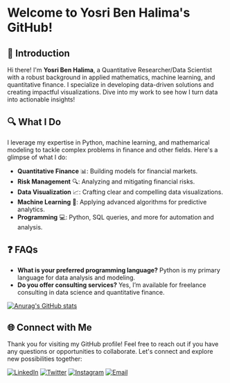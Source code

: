 # Welcome to Yosri Ben Halima's GitHub!

## 👋 Introduction

Hi there! I'm **Yosri Ben Halima**, a Quantitative Researcher/Data Scientist with a robust background in applied mathematics, machine learning, and quantitative finance. I specialize in developing data-driven solutions and creating impactful visualizations. Dive into my work to see how I turn data into actionable insights!

## 🔍 What I Do

I leverage my expertise in Python, machine learning, and mathemarical modeling to tackle complex problems in finance and other fields. Here's a glimpse of what I do:

- **Quantitative Finance** 📊: Building models for financial markets.
- **Risk Management** 🔍: Analyzing and mitigating financial risks.
- **Data Visualization** 📈: Crafting clear and compelling data visualizations.
- **Machine Learning** 🤖: Applying advanced algorithms for predictive analytics.
- **Programming** 💻: Python, SQL queries, and more for automation and analysis.

## ❓ FAQs

- **What is your preferred programming language?** Python is my primary language for data analysis and modeling.
- **Do you offer consulting services?** Yes, I’m available for freelance consulting in data science and quantitative finance.

[![Anurag's GitHub stats](https://github-readme-stats.vercel.app/api?username=Yosri-Ben-Halima&show_icons=true&theme=tokyonight)](https://github.com/anuraghazra/github-readme-stats)

## 🌐 Connect with Me

Thank you for visiting my GitHub profile! Feel free to reach out if you have any questions or opportunities to collaborate. Let's connect and explore new possibilities together:

[![LinkedIn](https://img.shields.io/badge/LinkedIn-Yosri%20Ben%20Halima-blue)](https://www.linkedin.com/in/yosri-ben-halima-3553a9221/)
[![Twitter](https://img.shields.io/badge/Facebook-@Yosry%20Ben%20Hlima-navy)](https://www.facebook.com/NottherealYxsry)
[![Instagram](https://img.shields.io/badge/Instagram-@yosrybh-orange)](https://www.instagram.com/yosrybh/)
[![Email](https://img.shields.io/badge/Email-yosri.benhalima@ept.ucar.tn-white)](yosri.benhalima@ept.ucar.tn)
